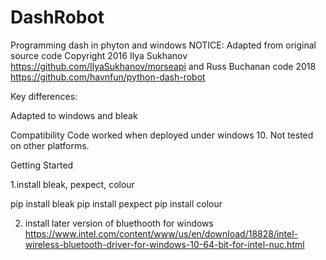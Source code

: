 # DashRobot
 Programming dash in phyton and windows 
NOTICE:
Adapted from original source code Copyright 2016 Ilya Sukhanov https://github.com/IlyaSukhanov/morseapi and Russ Buchanan code 2018 https://github.com/havnfun/python-dash-robot

Key differences:

Adapted to windows and bleak 

Compatibility
Code worked when deployed under windows 10. Not tested on other platforms.

Getting Started

1.install bleak, pexpect, colour

pip install bleak
pip install pexpect
pip install colour 


2. install later version of bluethooth for windows 
https://www.intel.com/content/www/us/en/download/18828/intel-wireless-bluetooth-driver-for-windows-10-64-bit-for-intel-nuc.html


